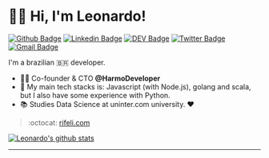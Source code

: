 # :man_technologist: Hi, I'm Leonardo!

[![Github Badge](https://img.shields.io/badge/-Github-000?style=flat-square&logo=Github&logoColor=white&link=https://github.com/leonardorifeli)](https://github.com/leonardorifeli)
[![Linkedin Badge](https://img.shields.io/badge/-LinkedIn-blue?style=flat-square&logo=Linkedin&logoColor=white&link=https://www.linkedin.com/in/leonardorifeli/)](https://www.linkedin.com/in/leonardorifeli/)
[![DEV Badge](https://img.shields.io/badge/-DEV.to-000?style=flat-square&logo=dev.to&logoColor=white&link=https://dev.to/leonardorifeli)](https://dev.to/leonardorifeli)
[![Twitter Badge](https://img.shields.io/badge/-Twitter-1ca0f1?style=flat-square&labelColor=1ca0f1&logo=twitter&logoColor=white&link=https://twitter.com/leonardorifeli)](https://twitter.com/leonardorifeli)
[![Gmail Badge](https://img.shields.io/badge/-Gmail-c14438?style=flat-square&logo=Gmail&logoColor=white&link=mailto:leonardorifeli@gmail.com)](mailto:leonardorifeli@gmail.com)

I'm a brazilian 🇧🇷 developer.

- :office_worker: Co-founder & CTO **@HarmoDeveloper**
- :blue_heart: My main tech stacks is: Javascript (with Node.js), golang and scala, but I also have some experience with Python.
- :books: Studies Data Science at uninter.com university. :heart:

> :octocat: [rifeli.com](https://rifeli.com)

[![Leonardo's github stats](https://github-readme-stats.vercel.app/api?username=leonardorifeli&count_private=tru&show_icons=true&theme=dark)](https://github.com/leonardorifeli)

---
